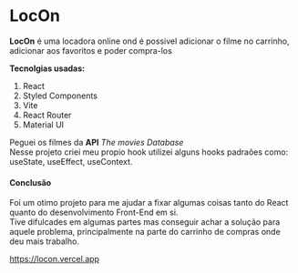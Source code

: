 # LocOn
<p><b>LocOn</b> é uma locadora online ond é possivel adicionar o filme no carrinho,<br>
  adicionar aos favoritos e poder compra-los<p>
<b>Tecnolgias usadas:</b>
  <ol>
  <li>React</li>
  <li>Styled Components</li>
  <li>Vite</li>
  <li>React Router</li>
  <li>Material UI</li>
  </ol>
<p>
  Peguei os filmes da <b>API</b> <i>The movies Database</i><br>
  Nesse projeto criei meu propio hook utilizei alguns hooks padraões como:<br>
  useState, useEffect, useContext.
</p>


  <h4>Conclusão</h4>
  
  Foi um otimo projeto para me ajudar a fixar algumas coisas tanto do React quanto do desenvolvimento Front-End em si.<br>
  Tive difulcades em algumas partes mas conseguir achar a solução para aquele problema, principalmente na parte do carrinho de compras onde deu mais trabalho.
  
  https://locon.vercel.app
  
